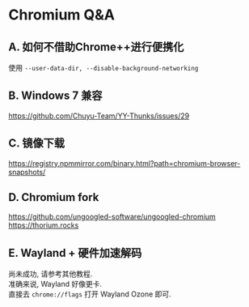 # Chromium Q&A
## A. 如何不借助Chrome++进行便携化  
使用 `--user-data-dir, --disable-background-networking`  

## B. Windows 7 兼容  
<https://github.com/Chuyu-Team/YY-Thunks/issues/29>  

## C. 镜像下载
<https://registry.npmmirror.com/binary.html?path=chromium-browser-snapshots/>
## D. Chromium fork
<https://github.com/ungoogled-software/ungoogled-chromium>
<https://thorium.rocks>

## E. Wayland + 硬件加速解码
尚未成功, 请参考其他教程.     
准确来说, Wayland 好像更卡.     
直接去 `chrome://flags` 打开 Wayland Ozone 即可. 


